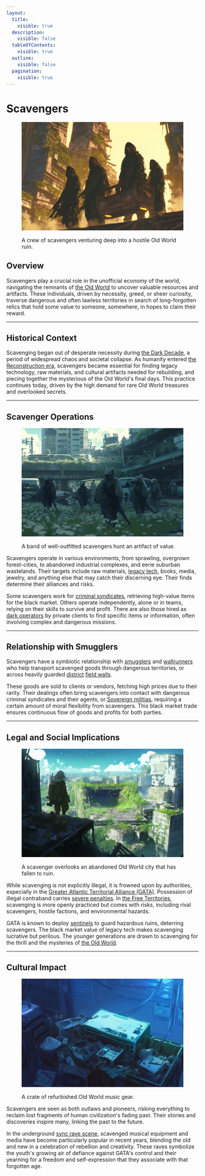 ```yaml
---
layout:
  title:
    visible: true
  description:
    visible: false
  tableOfContents:
    visible: true
  outline:
    visible: false
  pagination:
    visible: true
---
```


# Scavengers

<figure><img src="../../../.gitbook/assets/scavengers-833.png" alt=""><figcaption><p>A crew of scavengers venturing deep into a hostile Old World ruin.</p></figcaption></figure>

## Overview

Scavengers play a crucial role in the unofficial economy of the world, navigating the remnants of [the Old World](../../history/the-old-world.md) to uncover valuable resources and artifacts. These individuals, driven by necessity, greed, or sheer curiosity, traverse dangerous and often lawless territories in search of long-forgotten relics that hold some value to someone, somewhere, in hopes to claim their reward.

***

## Historical Context

Scavenging began out of desperate necessity during [the Dark Decade](../../history/the-dark-decade.md), a period of widespread chaos and societal collapse. As humanity entered [the Reconstruction era](../../history/the-reconstruction.md), scavengers became essential for finding legacy technology, raw materials, and cultural artifacts needed for rebuilding, and piecing together the mysterious of the Old World's final days. This practice continues today, driven by the high demand for rare Old World treasures and overlooked secrets.

***

## Scavenger Operations

<figure><img src="../../../.gitbook/assets/scavengers-444.png" alt="" width="563"><figcaption><p>A band of well-outfitted scavengers hunt an artifact of value.</p></figcaption></figure>

Scavengers operate in various environments, from sprawling, overgrown forest-cities, to abandoned industrial complexes, and eerie suburban wastelands. Their targets include raw materials, [legacy tech](../law-and-order/tech-regulation.md#overview), books, media, jewelry, and anything else that may catch their discerning eye. Their finds determine their alliances and risks.

Some scavengers work for [criminal syndicates](syndicates.md), retrieving high-value items for the black market. Others operate independently, alone or in teams, relying on their skills to survive and profit. There are also those hired as [dark operators](../enterprise/operators.md#dark-operators) by private clients to find specific items or information, often involving complex and dangerous missions.

***

## Relationship with Smugglers

Scavengers have a symbiotic relationship with [smugglers](smugglers.md) and [wallrunners](wallrunners.md) who help transport scavenged goods through dangerous territories, or across heavily guarded [district](../politics/districts.md) [field walls](../borders-and-travel/field-walls.md).

These goods are sold to clients or vendors, fetching high prices due to their rarity. Their dealings often bring scavengers into contact with dangerous criminal syndicates and their agents, or [Sovereign militias](../../free-territories/military-defense/sovereign-militias.md), requiring a certain amount of moral flexibility from scavengers. This black market trade ensures continuous flow of goods and profits for both parties.

***

## Legal and Social Implications

<figure><img src="../../../.gitbook/assets/scavengers-9444.png" alt="" width="563"><figcaption><p>A scavenger overlooks an abandoned Old World city that has fallen to ruin.</p></figcaption></figure>

While scavenging is not explicitly illegal, it is frowned upon by authorities, especially in the [Greater Atlantic Territorial Alliance (GATA)](../the-basics.md). Possession of illegal contraband carries [severe penalties](../law-and-order/tech-regulation.md). In [the Free Territories](../../free-territories/the-basics.md), scavenging is more openly practiced but comes with risks, including rival scavengers, hostile factions, and environmental hazards.

GATA is known to deploy [sentinels](../borders-and-travel/sentinels.md) to guard hazardous ruins, deterring scavengers. The black market value of legacy tech makes scavenging lucrative but perilous. The younger generations are drawn to scavenging for the thrill and the mysteries of [the Old World](../../history/the-old-world.md).

***

## Cultural Impact

<figure><img src="../../../.gitbook/assets/oldworldmusicgear-3899.png" alt="" width="563"><figcaption><p>A crate of refurbished Old World music gear.</p></figcaption></figure>

Scavengers are seen as both outlaws and pioneers, risking everything to reclaim lost fragments of human civilization's fading past. Their stories and discoveries inspire many, linking the past to the future.

In the underground [sync rave scene](../underground-scene/sync-raves.md), scavenged musical equipment and media have become particularly popular in recent years, blending the old and new in a celebration of rebellion and creativity. These raves symbolize the youth's growing air of defiance against GATA's control and their yearning for a freedom and self-expression that they associate with that forgotten age.
